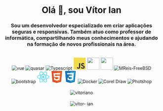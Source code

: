 <h1 align="center">Olá 👋, sou Vítor Ian</h1>
<h3 align="center">Sou um desenvolvedor especializado em criar aplicações seguras e responsivas. Também atuo como professor de informática, compartilhando meus conhecimentos e ajudando na formação de novos profissionais na área.</h3>
<br>
<div align="center" >
  <img  src="https://uxwing.com/wp-content/themes/uxwing/download/brands-and-social-media/vue-js-icon.png" alt="vue" width="40" height="40"/>
  <img  src="https://static-00.iconduck.com/assets.00/file-type-quasar-icon-2048x2048-lkyoqjz4.png" alt="quasar" width="40" height="40"/>
  <img  src="https://cdn.iconscout.com/icon/free/png-256/free-typescript-1174965.png?f=webp" alt="Typescript" width="40" height="40"/>
  <img  src="https://raw.githubusercontent.com/devicons/devicon/master/icons/javascript/javascript-original.svg" alt="javascript" width="40" height="40"/>
  <img height="40" width="40" src="https://www.vectorlogo.zone/logos/figma/figma-icon.svg">
  <img  height="40" width="40" src="https://cdn.jsdelivr.net/gh/devicons/devicon/icons/git/git-plain.svg">
  <img alt="MReis-FreeBSD" height="40" width="38" src="https://raw.githubusercontent.com/gilbarbara/logos/main/logos/freebsd.svg">
  <img  src="https://camo.githubusercontent.com/b872b9ada0c2c3d373bbb0c356eb4af353127335fc3d2e611964433864ab4de1/68747470733a2f2f676574626f6f7473747261702e636f6d2f646f63732f352e322f6173736574732f6272616e642f626f6f7473747261702d6c6f676f2d736861646f772e706e67" alt="bootstrap" width="40" height="40"/>
  <img  alt="Rafa-React" height="40" width="40" src="https://raw.githubusercontent.com/devicons/devicon/master/icons/react/react-original.svg">
  <img  alt="Rafa-HTML" height="40" width="40" src="https://raw.githubusercontent.com/devicons/devicon/master/icons/html5/html5-original.svg">
  <img  alt="Rafa-CSS"  height="40" width="40" src="https://raw.githubusercontent.com/devicons/devicon/master/icons/css3/css3-original.svg">
  <img alt="Docker" height="40" width="40" src="https://cdn-icons-png.flaticon.com/512/919/919853.png">
  <img alt="Corel Draw" height="40" width="40" src="https://static.vecteezy.com/system/resources/previews/020/964/384/original/corel-draw-circle-icon-for-web-design-free-png.png">
  <img alt="Photshop" height="40" width="40" src="https://upload.wikimedia.org/wikipedia/commons/thumb/a/af/Adobe_Photoshop_CC_icon.svg/2101px-Adobe_Photoshop_CC_icon.svg.png">
</div>
<br>
<div align="center" >
<img align="center" src="https://github-readme-streak-stats.herokuapp.com/?user=vitor-ian&" alt= "vitoriano" />
</div>
<br>
<div align="center" >
<img align="center" src="https://github-readme-stats.vercel.app/api/top-langs?username=vitor-ian&show_icons=true&locale=en&layout=compact" alt="vitor- ian" />
</div>
